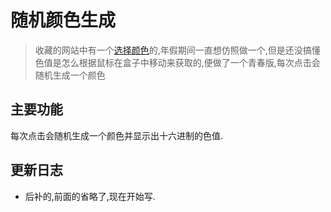 # 随机颜色生成

> 收藏的网站中有一个[选择颜色](https://color.hailpixel.com/)的,年假期间一直想仿照做一个,但是还没搞懂色值是怎么根据鼠标在盒子中移动来获取的,便做了一个青春版,每次点击会随机生成一个颜色

## 主要功能
每次点击会随机生成一个颜色并显示出十六进制的色值.

## 更新日志
+ 后补的,前面的省略了,现在开始写.
